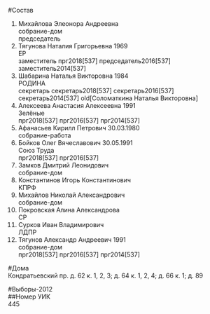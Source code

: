 #Состав  
1. Михайлова Элеонора Андреевна  
    собрание-дом  
    председатель  
2. Тягунова Наталия Григорьевна 1969  
    ЕР  
    заместитель прг2018[537] председатель2016[537] заместитель2014[537]  
3. Шабарина Наталья Викторовна 1984  
    РОДИНА  
    секретарь секретарь2018[537] секретарь2016[537] секретарь2014[537] old[Соломаткина Наталья Викторовна]  
4. Алексеева Анастасия Алексеевна 1991  
    Зелёные  
    прг2018[537] прг2016[537] прг2014[537]  
5. Афанасьев Кирилл Петрович 30.03.1980  
    собрание-работа  
6. Бойков Олег Вячеславович 30.05.1991  
    Союз Труда  
    прг2018[537] прг2016[537]  
7. Замков Дмитрий Леонидович  
    собрание-дом  
8. Константинов Игорь Константинович  
    КПРФ  
9. Михайлов Николай Александрович  
    собрание-дом  
10. Покровская Алина Александрова  
    СР  
11. Сурков Иван Владимирович  
    ЛДПР  
12. Тягунов Александр Андреевич 1991  
    собрание-дом  
    прг2018[537] прг2016[537] прг2014[537]  
  
#Дома  
Кондратьевский пр. д. 62 к. 1, 2, 3; д. 64 к. 1, 2, 4; д. 66 к. 1; д. 89  
  
#Выборы-2012  
##Номер УИК  
445  
